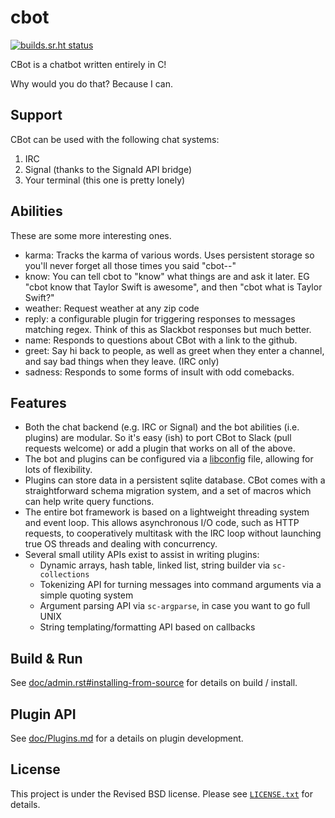 cbot
====

[![builds.sr.ht status](https://builds.sr.ht/~brenns10/cbot/commits.svg)](https://builds.sr.ht/~brenns10/cbot/commits?)

CBot is a chatbot written entirely in C!

Why would you do that? Because I can.


Support
-------

CBot can be used with the following chat systems:

1. IRC
2. Signal (thanks to the Signald API bridge)
3. Your terminal (this one is pretty lonely)


Abilities
---------

These are some more interesting ones.

- karma: Tracks the karma of various words. Uses persistent storage so you'll
  never forget all those times you said "cbot--"
- know: You can tell cbot to "know" what things are and ask it later. EG "cbot
  know that Taylor Swift is awesome", and then "cbot what is Taylor Swift?"
- weather: Request weather at any zip code
- reply: a configurable plugin for triggering responses to messages matching
  regex. Think of this as Slackbot responses but much better.
- name: Responds to questions about CBot with a link to the github.
- greet: Say hi back to people, as well as greet when they enter a channel, and
  say bad things when they leave. (IRC only)
- sadness: Responds to some forms of insult with odd comebacks.


Features
--------

* Both the chat backend (e.g. IRC or Signal) and the bot abilities (i.e.
  plugins) are modular. So it's easy (ish) to port CBot to Slack (pull requests
  welcome) or add a plugin that works on all of the above.
* The bot and plugins can be configured via a
  [libconfig](http://hyperrealm.github.io/libconfig/) file, allowing for lots of
  flexibility.
* Plugins can store data in a persistent sqlite database. CBot comes with a
  straightforward schema migration system, and a set of macros which can help
  write query functions.
* The entire bot framework is based on a lightweight threading system and event
  loop. This allows asynchronous I/O code, such as HTTP requests, to
  cooperatively multitask with the IRC loop without launching true OS threads
  and dealing with concurrency.
* Several small utility APIs exist to assist in writing plugins:
  - Dynamic arrays, hash table, linked list, string builder via `sc-collections`
  - Tokenizing API for turning messages into command arguments via a simple
    quoting system
  - Argument parsing API via `sc-argparse`, in case you want to go full UNIX
  - String templating/formatting API based on callbacks


Build & Run
-----------

See [doc/admin.rst#installing-from-source](doc/admin.rst#installing-from-source) for details on build / install.

Plugin API
----------

See [doc/Plugins.md](doc/Plugins.md) for a details on plugin development.

License
-------

This project is under the Revised BSD license.  Please see
[`LICENSE.txt`](LICENSE.txt) for details.
